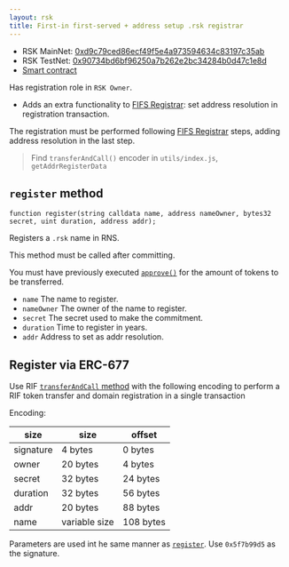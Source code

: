 ```yaml
---
layout: rsk
title: First-in first-served + address setup .rsk registrar
---
```


- RSK MainNet: [0xd9c79ced86ecf49f5e4a973594634c83197c35ab](https://explorer.rsk.co/address/0xd9c79ced86ecf49f5e4a973594634c83197c35ab)
- RSK TestNet: [0x90734bd6bf96250a7b262e2bc34284b0d47c1e8d](https://explorer.testnet.rsk.co/address/0x90734bd6bf96250a7b262e2bc34284b0d47c1e8d)
- [Smart contract](https://github.com/rnsdomains/rns-rskregistrar/blob/master/contracts/FIFSAddrRegistrar.sol)

Has registration role in `RSK Owner`.

- Adds an extra functionality to [FIFS Registrar](../fifs): set address resolution in registration transaction.

The registration must be performed following [FIFS Registrar](../fifs) steps, adding address resolution in the last step.

> Find `transferAndCall()` encoder in `utils/index.js`, `getAddrRegisterData`

## `register` method

```
function register(string calldata name, address nameOwner, bytes32 secret, uint duration, address addr);
```

Registers a `.rsk` name in RNS.

This method must be called after committing.

You must have previously executed [`approve()`](https://github.com/riflabs/RIF-Token/blob/master/contracts/third-party/openzeppelin/token/ERC20/StandardToken.sol#L53) for the amount of tokens to be transferred.

- `name` The name to register.
- `nameOwner` The owner of the name to register.
- `secret` The secret used to make the commitment.
- `duration` Time to register in years.
- `addr` Address to set as addr resolution.

## Register via ERC-677

Use RIF [`transferAndCall` method](https://github.com/riflabs/RIF-Token/blob/master/contracts/RIF/RIFToken.sol#L278) with the following encoding to perform a RIF token transfer and domain registration in a single transaction

Encoding:

| size       | size          | offset    |
| ---------- | ------------- | --------- |
| signature  |  4 bytes      |  0 bytes  |
| owner      | 20 bytes      |  4 bytes  |
| secret     | 32 bytes      | 24 bytes  |
| duration   | 32 bytes      | 56 bytes  |
| addr       | 20 bytes      | 88 bytes  |
| name       | variable size | 108 bytes |

Parameters are used int he same manner as [`register`](#Register-method). Use `0x5f7b99d5` as the signature.
